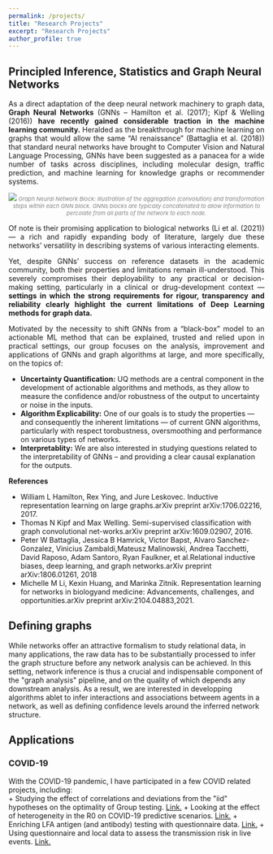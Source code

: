 ```yaml
---
permalink: /projects/
title: "Research Projects"
excerpt: "Research Projects"
author_profile: true
---
```




<div id="gnns" name="gnns">  
<h2> Principled Inference, Statistics and Graph Neural Networks </h2>

<p align="justify">
As a direct adaptation of the deep neural network machinery to graph data, <b> Graph Neural Networks</b>  (GNNs – Hamilton et al. (2017); Kipf & Welling (2016)) <b>have recently gained considerable traction in the machine learning community.</b>  Heralded as the breakthrough for machine learning on graphs that would allow the same “AI renaissance” (Battaglia et al. (2018)) that standard neural networks have brought to Computer Vision and Natural Language Processing, GNNs have been suggested as  a  panacea  for  a  wide  number  of  tasks  across  disciplines,  including  molecular  design, traffic prediction, and machine learning for knowledge graphs or recommender systems.
</p>
<p style="color:grey;font-size:11px;" align="center">
<img src="http://donnate.github.io/images/debunking_gnns (1).png" />
<i>Graph Neural Network Block: Illustration of the aggregation (convolution) and transformation steps within each GNN block. GNNs blocks are typically concatenated to allow information to percolate from all parts of the network to each node.</i>
</p>

<p align="justify">
Of note is their promising application to biological networks (Li et al. (2021)) — a rich and rapidly expanding body of literature, largely due these networks’ versatility in describing systems of various interacting elements.
</p>



<p align="justify">
Yet, despite GNNs’ success on reference datasets in the academic community, both their properties and limitations remain ill-understood. This severely compromises their deployability to any practical or decision-making setting, particularly in a clinical or drug-development context — <b> settings in which the strong requirements for rigour, transparency and reliability clearly highlight the current limitations of Deep Learning methods for graph data.</b>
</p>

<p align="justify">
Motivated by the necessity to shift GNNs from a “black-box” model to an actionable ML method that can be explained, trusted and relied upon in practical settings, our group focuses on the analysis, improvement and applications of GNNs and graph algorithms at large, and more specifically, on the topics of:
</p>
</div>

+ __Uncertainty Quantification:__  UQ methods are a central component in the development of actionable algorithms and methods, as they allow to measure the confidence and/or robustness of the output to uncertainty or noise in the inputs. 
+ __Algorithm Explicability:__ One of our goals is to study the properties  —and consequently the inherent limitations — of current GNN algorithms, particularly with respect torobustness, oversmoothing and performance on various types of networks. 
+ __Interpretablity:__ We are also interested in studying questions related to the interpretability of GNNs – and  providing a clear causal explanation for the outputs.

__References__
+ William  L  Hamilton,  Rex  Ying,  and  Jure  Leskovec.   Inductive  representation  learning  on  large graphs.arXiv preprint arXiv:1706.02216, 2017.
+ Thomas N Kipf and Max Welling.   Semi-supervised classification with graph convolutional net-works.arXiv preprint arXiv:1609.02907, 2016.
+ Peter W Battaglia, Jessica B Hamrick, Victor Bapst, Alvaro Sanchez-Gonzalez, Vinicius Zambaldi,Mateusz  Malinowski,  Andrea  Tacchetti,  David  Raposo,  Adam  Santoro,  Ryan  Faulkner,  et  al.Relational inductive biases, deep learning, and graph networks.arXiv preprint arXiv:1806.01261, 2018
+ Michelle M Li, Kexin Huang, and Marinka Zitnik. Representation learning for networks in biologyand medicine:  Advancements, challenges, and opportunities.arXiv preprint arXiv:2104.04883,2021.



<div id="network_inference" name="network_inference">  
<h2> Defining graphs </h2>
While networks offer an attractive formalism to study relational data, in many applications, the raw data has to be substantially processed to infer the graph structure before any network analysis can be achieved. In this setting, network inference is thus a crucial and indispensable component of the "graph analysis" pipeline, and on the quality of which depends any downstream analysis. As a result, we are interested in developping algorithms ablet to infer interactions and associations betweem agents in a network, as well as defining confidence levels around the inferred network structure.

</div>


<div id="applications" name="applications">  
<h2> Applications </h2>

<h3> COVID-19
</h3>
With the COVID-19 pandemic, I have participated in a few COVID related projects, including:
</div>
+ Studying the effect of correlations and deviations from the "iid" hypotheses on the optimality of Group testing.   <a href="https://donnate.github.io/publication/2021-07-01">Link.</a>
+ Looking at the effect of heterogeneity in the R0 on COVID-19 predictive scenarios.  <a href="https://donnate.github.io/publication/2020-09-10-r0">Link.</a>
+ Enriching LFA antigen (and antibody) testing with questionnaire data.  <a href="https://donnate.github.io/publication/2020-06-01-bayesian-covid1">Link.</a>
+ Using questionnaire and local data to assess the transmission risk in live events.   <a href="https://donnate.github.io/publication/2021-05-01">Link.</a>

